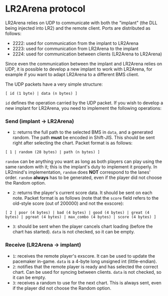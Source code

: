 # LR2Arena protocol

LR2Arena relies on UDP to communicate with both the "implant" (the DLL being injected into LR2) and the remote client. Ports are distributed as follows:
- 2222: used for communication from the implant to LR2Arena
- 2223: used for communication from LR2Arena to the implant
- 2224: used for communication between clients (LR2Arena to LR2Arena)

Since even the communication between the implant and LR2Arena relies on UDP, it is possible to develop a new implant to work with LR2Arena, for example if you want to adapt LR2Arena to a different BMS client.

The UDP packets have a very simple structure:
```
[ id (1 byte) | data (n bytes) ]
```
`id` defines the operation carried by the UDP packet.
If you wish to develop a new implant for LR2Arena, you need to implement the following operations:

### Send (implant -> LR2Arena)

- `1`: returns the full path to the selected BMS in `data`, and a generated random. The path **must** be encoded in Shift-JIS. This should be sent right after selecting the chart. Packet format is as follows:
```
[ 1 | random (28 bytes) | path (n bytes) ]
```
`random` can be anything you want as long as both players can play using the same random with it; this is the implant's duty to implement it properly. In LR2mind's implementation, `random` does **NOT** correspond to the lanes' order. `random` **always** has to be generated, even if the player did not choose the Random option.
- `2`: returns the player's current score data. It should be sent on each note. Packet format is as follows (note that the `score` field refers to the old-style score (out of 200000) and not the exscore):
```
[ 2 | poor (4 bytes) | bad (4 bytes) | good (4 bytes) | great (4 bytes) | pgreat (4 bytes) | max_combo (4 bytes) | score (4 bytes) ]
```
- `3`: should be sent when the player cancels chart loading (before the chart has started). `data` is not checked, so it can be empty.

### Receive (LR2Arena -> implant)

- `1`: receives the remote player's exscore. It can be used to update the pacemaker in-game. `data` is a 4-byte long unsigned int (little-endian).
- `2`: notifies that the remote player is ready and has selected the correct chart. Can be used for syncing between clients. `data` is not checked, so it can be empty.
- `3`: receives a random to use for the next chart. This is always sent, even if the player did not choose the Random option.